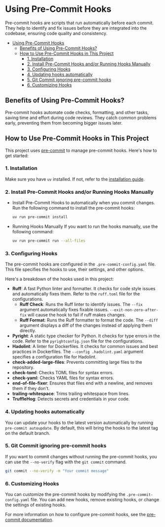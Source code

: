 # Using Pre-Commit Hooks

Pre-commit hooks are scripts that run automatically before each commit. They help to identify and fix issues before they are integrated into the codebase, ensuring code quality and consistency.

- [Using Pre-Commit Hooks](#using-pre-commit-hooks)
  - [Benefits of Using Pre-Commit Hooks?](#benefits-of-using-pre-commit-hooks)
  - [How to Use Pre-Commit Hooks in This Project](#how-to-use-pre-commit-hooks-in-this-project)
    - [1. Installation](#1-installation)
    - [2. Install Pre-Commit Hooks and/or Running Hooks Manually](#2-install-pre-commit-hooks-andor-running-hooks-manually)
    - [3. Configuring Hooks](#3-configuring-hooks)
    - [4. Updating hooks automatically](#4-updating-hooks-automatically)
    - [5. Git Commit ignoring pre-commit hooks](#5-git-commit-ignoring-pre-commit-hooks)
    - [6. Customizing Hooks](#6-customizing-hooks)

## Benefits of Using Pre-Commit Hooks?

Pre-commit hooks automate code checks, formatting, and other tasks, saving time and effort during code reviews. They catch common problems early, preventing them from becoming bigger issues later.

## How to Use Pre-Commit Hooks in This Project

This project uses [pre-commit](https://pre-commit.com/) to manage pre-commit hooks. Here's how to get started:

### 1. Installation

Make sure you have `uv` installed. If not, refer to the [installation guide](./uv.md).

### 2. Install Pre-Commit Hooks and/or Running Hooks Manually

- Install Pre-Commit Hooks to automatically when you commit changes.
Run the following command to install the pre-commit hooks:

    ```Bash
    uv run pre-commit install
    ```

- Running Hooks Manually
If you want to run the hooks manually, use the following command:

    ```Bash
    uv run pre-commit run --all-files
    ```

### 3. Configuring Hooks

The pre-commit hooks are configured in the `.pre-commit-config.yaml` file. This file specifies the hooks to use, their settings, and other options.

Here's a breakdown of the hooks used in this project:

- **Ruff**: A fast Python linter and formatter. It checks for code style issues and automatically fixes them. Refer to the `ruff.toml` file for the configurations.
    - **Ruff Check**: Runs the Ruff linter to identify issues. The `--fix` argument automatically fixes fixable issues. `--exit-non-zero-after-fix` will cause the hook to fail if ruff makes changes.
    - **Ruff Format**: Runs the Ruff formatter to format the code. The `--diff` argument displays a diff of the changes instead of applying them directly.
- **Pyright**: A static type checker for Python. It checks for type errors in the code. Refer to the `pyrightconfig.json` file for the configurations.
- **Hadolint**: A linter for Dockerfiles. It checks for common issues and best practices in Dockerfiles. The `--config .hadolint.yaml` argument specifies a configuration file for Hadolint.
- **check-added-large-files**: Prevents committing large files to the repository.
- **check-toml**: Checks TOML files for syntax errors.
- **check-yaml**: Checks YAML files for syntax errors.
- **end-of-file-fixer**: Ensures that files end with a newline, and removes them if they don't.
- **trailing-whitespace**: Trims trailing whitespace from lines.
- **TruffleHog**: Detects secrets and credentials in your code.

### 4. Updating hooks automatically

You can update your hooks to the latest version automatically by running `pre-commit autoupdate`. By default, this will bring the hooks to the latest tag on the default branch.

### 5. Git Commit ignoring pre-commit hooks

If you want to commit changes without running the pre-commit hooks, you can use the `--no-verify` flag with the `git commit` command.

```Bash
git commit --no-verify -m "Your commit message"
```

### 6. Customizing Hooks

You can customize the pre-commit hooks by modifying the `.pre-commit-config.yaml` file. You can add new hooks, remove existing hooks, or change the settings of existing hooks.

For more information on how to configure pre-commit hooks, see the [pre-commit documentation](https://pre-commit.com/index.html).
